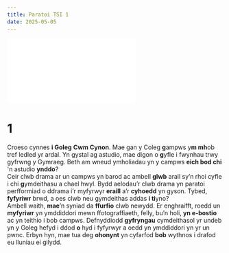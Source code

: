 ```yaml
---
title: Paratoi TSI 1
date: 2025-05-05
---
```

![](../assets/papur-1.pdf)

# 1
Croeso cynnes **i Goleg** **Cwm Cynon**. Mae gan y Coleg **g**ampws y**m mh**ob tref ledled yr ardal. Yn gystal ag astudio, mae digon o **g**yfle i fwynhau trwy gyfrwng y Gymraeg. Beth am wneud ymholiadau yn y campws **eich bod chi** 'n astudio **ynddo**?  
Ceir clwb drama ar un campws yn barod ac ambell **glwb** arall sy’n rhoi cyfle i chi **g**ymdeithasu a chael hwyl. Bydd aelodau’r clwb drama yn paratoi perfformiad o ddrama i’r myfyrwyr **eraill** a’r **cyhoedd** yn gyson. Tybed, **fyfyriwr** brwd, a oes clwb neu gymdeithas addas **i ti**yno?  
Ambell waith, **mae**’n syniad da **ffurfio** clwb newydd. Er enghraifft, roedd un **myfyriwr** yn ymddiddori mewn ffotograffiaeth, felly, bu’n holi, **yn e-bostio** ac yn teithio i bob campws. Defnyddiodd **gyfryngau** cymdeithasol yr undeb yn y Goleg hefyd i ddod **o** hyd i fyfyrwyr a oedd yn ymddiddori yn yr un pwnc. Erbyn hyn, mae tua deg **ohonynt** yn cyfarfod **bob** wythnos i drafod eu lluniau ei gilydd.

